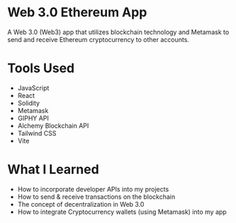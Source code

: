 # Web 3.0 Ethereum App
A Web 3.0 (Web3) app that utilizes blockchain technology and Metamask to send and receive Ethereum cryptocurrency to other accounts.

# Tools Used
- JavaScript
- React
- Solidity
- Metamask
- GIPHY API
- Alchemy Blockchain API
- Tailwind CSS
- Vite

# What I Learned
* How to incorporate developer APIs into my projects
* How to send & receive transactions on the blockchain
* The concept of decentralization in Web 3.0
* How to integrate Cryptocurrency wallets (using Metamask) into my app
